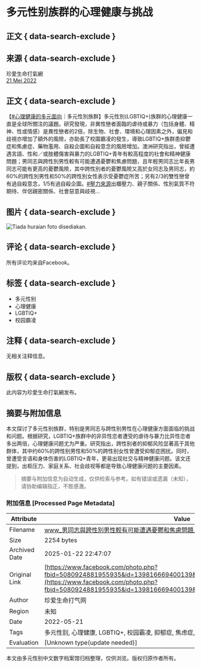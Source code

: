 # 多元性别族群的心理健康与挑战

## 正文 { data-search-exclude }


## 来源 { data-search-exclude }
珍愛生命打氣網  
[21 Mei 2022](https://www.facebook.com/tspc520/posts/pfbid034wddiWP9hBQHiXUE98zHQu3a1HiaNpebqfrWNAaCGwHTBDPV9xZ6FRumg1uvAtmtl?__tn__=%2CO*F) 

## 正文 { data-search-exclude }
【[#心理健康的多元面向](https://www.facebook.com/hashtag/%E5%BF%83%E7%90%86%E5%81%A5%E5%BA%B7%E7%9A%84%E5%A4%9A%E5%85%83%E9%9D%A2%E5%90%91?__eep__=6&__tn__=*NK*F)｜多元性別族群】多元性別(LGBTIQ+)族群的心理健康一直是全球所關注的議題。研究發現，非異性戀者面臨的虐待或暴力（包括身體、精神、性或情感）是異性戀者的2倍，除生物、社會、環境和心理因素之外，偏見和歧視亦增加了額外的風險，亦助長了校園霸凌的發生，導致LGBTIQ+族群患抑鬱症和焦慮症、藥物濫用、自殺企圖和自殺意念的風險增加。澳洲研究指出，曾經遭遇言語、性和／或肢體傷害與暴力的LGBTIQ+青年有較高程度的社會和精神健康問題；男同志與跨性別男性較有可能遭遇憂鬱和焦慮問題，且年輕男同志比年長男同志可能有更高的憂鬱風險，其中跨性別者的憂鬱風險又高於女同志及男同志，約60%的跨性別男性和50%的跨性別女性表示受憂鬱症所苦；另有2/3的雙性戀曾有過自殺意念，1/5有過自殺企圖。[#壓力來源](https://www.facebook.com/hashtag/%E5%A3%93%E5%8A%9B%E4%BE%86%E6%BA%90?__eep__=6&__tn__=*NK*F)出櫃壓力、親子關係、性別氣質不符期待、伴侶親密關係、社會惡意與歧視…

## 图片 { data-search-exclude }
![Tiada huraian foto disediakan.](https://scontent-sjc3-1.xx.fbcdn.net/v/t39.30808-6/281132856_5076661015715655_6954484923572947278_n.jpg?_nc_cat=111&ccb=1-7&_nc_sid=127cfc&_nc_ohc=FiKrvcT1JDIQ7kNvgHIHBBN&_nc_zt=23&_nc_ht=scontent-sjc3-1.xx&_nc_gid=AWBgf4t5Ntkydow8Kpeqfwz&oh=00_AYDGYm1gvYRI8bWxRVSKf3YEYQfwm0FoJjwerDdEE0DGHA&oe=678C0067)

## 评论 { data-search-exclude }
所有评论均来自Facebook。

## 标签 { data-search-exclude }
- 多元性别
- 心理健康
- LGBTIQ+
- 校园霸凌

## 注释 { data-search-exclude }
无相关注释信息。 

## 版权 { data-search-exclude }
此内容为珍愛生命打氣網发布。
<!-- tcd_original_link https://www.facebook.com/photo.php?fbid=5080924881955935&id=139816669400139&set=a.141181139263692&locale=ms_MY -->


## 摘要与附加信息

<!-- tcd_abstract -->
本文探讨了多元性别族群，特别是男同志与跨性别男性在心理健康方面面临的挑战和问题。根据研究，LGBTIQ+族群中的非异性恋者遭受的虐待与暴力比异性恋者多出两倍，心理健康问题尤为严重。研究指出，跨性别者的抑郁风险显著高于其他群体，其中约60%的跨性别男性和50%的跨性别女性曾遭受抑郁症困扰。同时，曾遭受言语和身体伤害的LGBTIQ+青年，更易出现社交与精神健康问题。该文还提到，出柜压力、家庭关系、社会歧视等都是导致心理健康问题的主要因素。
<!-- tcd_abstract_end -->

> 摘要与附加信息为自动生成，仅供检索与参考。如有错误或遗漏（未知），请协助编辑指正，不胜感激。

### 附加信息 [Processed Page Metadata]

| Attribute       | Value                                  |
|-----------------|----------------------------------------|
| Filename        | www_男同志與跨性別男性較有可能遭遇憂鬱和焦慮問題_-_Facebook.md                             |
| Size            | 2254 bytes                           |
| Archived Date   | 2025-01-22 22:47:07                             |
| Original Link   | [https://www.facebook.com/photo.php?fbid=5080924881955935&id=139816669400139&set=a.141181139263692&locale=ms_MY](https://www.facebook.com/photo.php?fbid=5080924881955935&id=139816669400139&set=a.141181139263692&locale=ms_MY)                       |
| Author          | 珍爱生命打气网                               |
| Region          | 未知                               |
| Date            | 2022-05-21                                 |
| Tags            | 多元性别, 心理健康, LGBTIQ+, 校园霸凌, 抑郁症, 焦虑症, 跨性别, 男同志, 性别认同, 社会歧视                                 |
| Evaluation            | [Unknown type(update needed)]                                 |
<!-- tcd_table_end -->

本文由多元性别中文数字档案馆归档整理，仅供浏览。版权归原作者所有。
